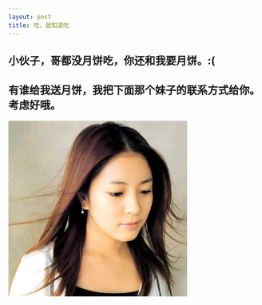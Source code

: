 ```yaml
---
layout: post
title: 吃，就知道吃
---
```


## 小伙子，哥都没月饼吃，你还和我要月饼。:(
## 有谁给我送月饼，我把下面那个妹子的联系方式给你。考虑好哦。
![welcome](/images/team3.jpg)